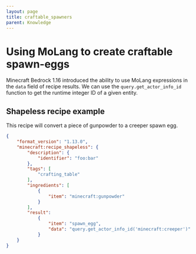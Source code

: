 ```yaml
---
layout: page
title: craftable_spawners
parent: Knowledge
---
```

 
# Using MoLang to create craftable spawn-eggs
 
Minecraft Bedrock 1.16 introduced the ability to use MoLang expressions in the `data` field of recipe results. We can use the `query.get_actor_info_id` function to get the runtime integer ID of a given entity.


## Shapeless recipe example
 
This recipe will convert a piece of gunpowder to a creeper spawn egg.
```json
{
    "format_version": "1.13.0",
    "minecraft:recipe_shapeless": {
        "description": {
            "identifier": "foo:bar"
        },
        "tags": [
            "crafting_table"
        ],
        "ingredients": [
            {
                "item": "minecraft:gunpowder"
            }
        ],
        "result":
            {
                "item": "spawn_egg",
                "data": "query.get_actor_info_id('minecraft:creeper')"
            }
    }
}
```